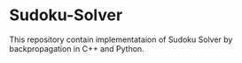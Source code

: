 # Sudoku-Solver
This repository contain implementataion of Sudoku Solver by backpropagation in C++ and Python.
